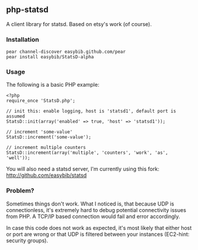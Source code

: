## php-statsd

A client library for statsd. Based on etsy's work (of course).

### Installation

    pear channel-discover easybib.github.com/pear
    pear install easybib/StatsD-alpha


### Usage

The following is a basic PHP example:

    <?php
    require_once 'StatsD.php';

    // init this: enable logging, host is 'statsd1', default port is assumed
    StatsD::init(array('enabled' => true, 'host' => 'statsd1'));

    // increment 'some-value'
    StatsD::increment('some-value');

    // increment multiple counters
    StatsD::increment(array('multiple', 'counters', 'work', 'as', 'well'));


You will also need a statsd server, I'm currently using this fork: http://github.com/easybib/statsd

### Problem?

Sometimes things don't work. What I noticed is, that because UDP is connectionless,
it's extremely hard to debug potential connectivity issues from PHP. A TCP/IP based
connection would fail and error accordingly.

In case this code does not work as expected, it's most likely that either host or port
are wrong or that UDP is filtered between your instances (EC2-hint: security groups).
